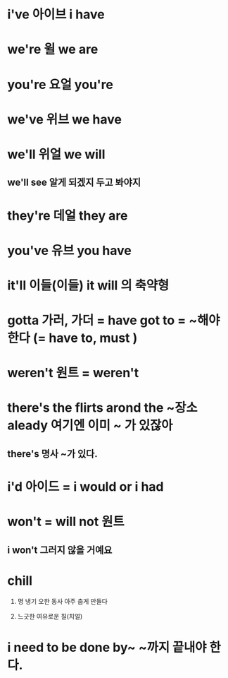 # i've 아이브 i have

# we're 윌 we are

# you're 요얼 you're

# we've 위브 we have

# we'll 위얼 we will

## we'll see 알게 되겠지 두고 봐야지

# they're 데얼 they are

# you've 유브 you have

# it'll 이들(이들) it will 의 축약형

# gotta 가러, 가더 = have got to = ~해야한다 (= have to, must )

# weren't 원트 = weren't

# there's the flirts arond the ~장소 aleady 여기엔 이미 ~ 가 있잖아
## there's 명사 ~가 있다.


# i'd 아이드 = i would or i had

# won't = will not 원트 
## i won't  그러지 않을 거예요

# chill 

1) 명 냉기 오한 동사 아주 춥게 만들다

2) 느긋한 여유로운 칠(치얼)

# i need to be done by~  ~까지 끝내야 한다.
